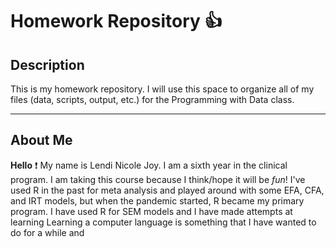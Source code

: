 # Homework Repository :thumbsup:

## Description
This is my homework repository. I will use this space to organize all of my files (data, scripts, output, etc.) for the Programming with Data class.
***

## About Me
**Hello** :heavy_exclamation_mark: My name is Lendi Nicole Joy. I am a sixth year in the clinical program. I am taking this course because I think/hope it will be *fun*! I've used R in the past for meta analysis and played around with some EFA, CFA, and IRT models, but when the pandemic started, R became my primary program. I have used R for SEM models and I have made attempts at learning
Learning a computer language is something that I have wanted to do for a while and 